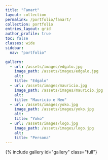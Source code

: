 ```yaml
---
title: "Fanart"
layout: collection
permalink: /portfolio/fanart/
collection: portfolio
entries_layout: grid
author_profile: true
toc: false
classes: wide
sidebar:
  nav: "portfolio"

gallery:
  - url: /assets/images/edgalo.jpg
    image_path: /assets/images/edgalo.jpg
    alt: 
    title: "Edgalo"
  - url: /assets/images/mauricio.jpg
    image_path: /assets/images/mauricio.jpg
    alt: 
    title: "Mauricio e Neo"
  - url: /assets/images/yoko.jpg
    image_path: /assets/images/yoko.jpg
    alt: 
    title: "Yoko"
  - url: /assets/images/logo.jpg
    image_path: /assets/images/logo.jpg
    alt: 
    title: "Persona"
---
```


{% include gallery id="gallery" class="full"}